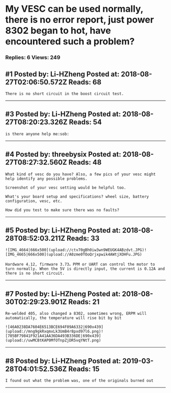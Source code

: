# My VESC can be used normally, there is no error report, just power 8302 began to hot, have encountered such a problem?

### Replies: 6 Views: 249

## \#1 Posted by: Li-HZheng Posted at: 2018-08-27T02:06:50.572Z Reads: 68

```
There is no short circuit in the boost circuit test.
```

---
## \#3 Posted by: Li-HZheng Posted at: 2018-08-27T08:20:23.326Z Reads: 54

```
is there anyone help me:sob:
```

---
## \#4 Posted by: threebysix Posted at: 2018-08-27T08:27:32.560Z Reads: 48

```
What kind of vesc do you have? Also, a few pics of your vesc might help identify any possible problems. 

Screenshot of your vesc setting would be helpful too.

What's your board setup and specifications? wheel size, battery configuration, vesc, etc.

How did you test to make sure there was no faults?
```

---
## \#5 Posted by: Li-HZheng Posted at: 2018-08-28T08:52:03.211Z Reads: 33

```
![IMG_4664|666x500](upload://ctv70gBh0iw3wn9WEUGK4ABzdvt.JPG)![IMG_4665|666x500](upload://A0zme0TOoQrjxpwik4AWtjXOHFu.JPG)

Hardware 4.12, firmware 3.73。PPM or UART can control the motor to turn normally. When the 5V is directly input, the current is 0.12A and there is no short circuit.
```

---
## \#7 Posted by: Li-HZheng Posted at: 2018-08-30T02:29:23.901Z Reads: 21

```
Re-welded 405, also changed a 8302, sometimes wrong, ERPM will automatically, the temperature will rise bit by bit

![46A0238DA7604E6513BCE694F09A6332|690x439](upload://mng9gkRxqmxLk3UmB4r8pxd97l6.png)![705BF79841F921A41AA36DA493B336DE|690x439](upload://uwMCBtKAP0MfOTnpZjDR5vqYNtT.png)
```

---
## \#8 Posted by: Li-HZheng Posted at: 2019-03-28T04:01:52.536Z Reads: 15

```
I found out what the problem was, one of the originals burned out
```

---
